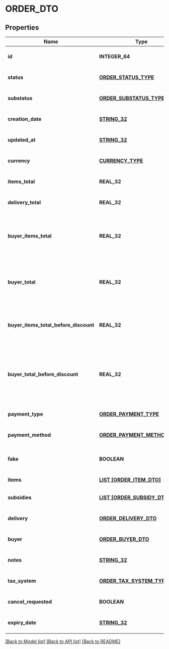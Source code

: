 # ORDER_DTO

## Properties
Name | Type | Description | Notes
------------ | ------------- | ------------- | -------------
**id** | **INTEGER_64** | Идентификатор заказа. | [optional] [default to null]
**status** | [**ORDER_STATUS_TYPE**](OrderStatusType.md) |  | [optional] [default to null]
**substatus** | [**ORDER_SUBSTATUS_TYPE**](OrderSubstatusType.md) |  | [optional] [default to null]
**creation_date** | [**STRING_32**](STRING_32.md) |  | [optional] [default to null]
**updated_at** | [**STRING_32**](STRING_32.md) |  | [optional] [default to null]
**currency** | [**CURRENCY_TYPE**](CurrencyType.md) |  | [optional] [default to null]
**items_total** | **REAL_32** | Платеж покупателя.  | [optional] [default to null]
**delivery_total** | **REAL_32** | Стоимость доставки.  | [optional] [default to null]
**buyer_items_total** | **REAL_32** | {% note warning \&quot;\&quot; %}  Этот параметр устарел.  {% endnote %}  Стоимость всех товаров в заказе в валюте покупателя после применения скидок и без учета стоимости доставки.  | [optional] [default to null]
**buyer_total** | **REAL_32** | {% note warning \&quot;\&quot; %}  Этот параметр устарел.  {% endnote %}  Стоимость всех товаров в заказе в валюте покупателя после применения скидок и с учетом стоимости доставки.  | [optional] [default to null]
**buyer_items_total_before_discount** | **REAL_32** | Стоимость всех товаров в заказе в валюте покупателя без учета стоимости доставки и до применения скидок по:  * акциям; * купонам; * промокодам.  | [optional] [default to null]
**buyer_total_before_discount** | **REAL_32** | {% note warning \&quot;\&quot; %}  Этот параметр устарел.  {% endnote %}  Стоимость всех товаров в заказе в валюте покупателя до применения скидок и с учетом стоимости доставки (&#x60;buyerItemsTotalBeforeDiscount&#x60; + стоимость доставки).  | [optional] [default to null]
**payment_type** | [**ORDER_PAYMENT_TYPE**](OrderPaymentType.md) |  | [optional] [default to null]
**payment_method** | [**ORDER_PAYMENT_METHOD_TYPE**](OrderPaymentMethodType.md) |  | [optional] [default to null]
**fake** | **BOOLEAN** | Тип заказа:  * &#x60;false&#x60; — настоящий заказ покупателя.  * &#x60;true&#x60; — [тестовый](../../pushapi/concepts/sandbox.md) заказ Маркета.  | [optional] [default to null]
**items** | [**LIST [ORDER_ITEM_DTO]**](OrderItemDTO.md) | Список товаров в заказе. | [default to null]
**subsidies** | [**LIST [ORDER_SUBSIDY_DTO]**](OrderSubsidyDTO.md) | Список субсидий по типам. | [optional] [default to null]
**delivery** | [**ORDER_DELIVERY_DTO**](OrderDeliveryDTO.md) |  | [optional] [default to null]
**buyer** | [**ORDER_BUYER_DTO**](OrderBuyerDTO.md) |  | [optional] [default to null]
**notes** | [**STRING_32**](STRING_32.md) | Комментарий к заказу. | [optional] [default to null]
**tax_system** | [**ORDER_TAX_SYSTEM_TYPE**](OrderTaxSystemType.md) |  | [optional] [default to null]
**cancel_requested** | **BOOLEAN** | **Только для модели DBS**  Запрошена ли отмена.  | [optional] [default to null]
**expiry_date** | [**STRING_32**](STRING_32.md) |  | [optional] [default to null]

[[Back to Model list]](../README.md#documentation-for-models) [[Back to API list]](../README.md#documentation-for-api-endpoints) [[Back to README]](../README.md)


